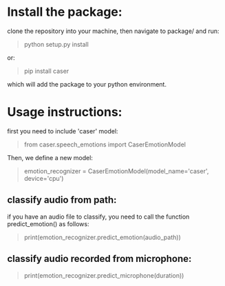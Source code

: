 # Install the package:
clone the repository into your machine, then navigate to package/ and run:
> python setup.py install

or:
> pip install caser

which will add the package to your python environment.

# Usage instructions:
first you need to include 'caser' model:
> from caser.speech_emotions import CaserEmotionModel

Then, we define a new model:
> emotion_recognizer = CaserEmotionModel(model_name='caser', device='cpu')

## classify audio from path:
if you have an audio file to classify, you need to call the function predict_emotion() as follows:
> print(emotion_recognizer.predict_emotion(audio_path))

## classify audio recorded from microphone:
> print(emotion_recognizer.predict_microphone(duration))
